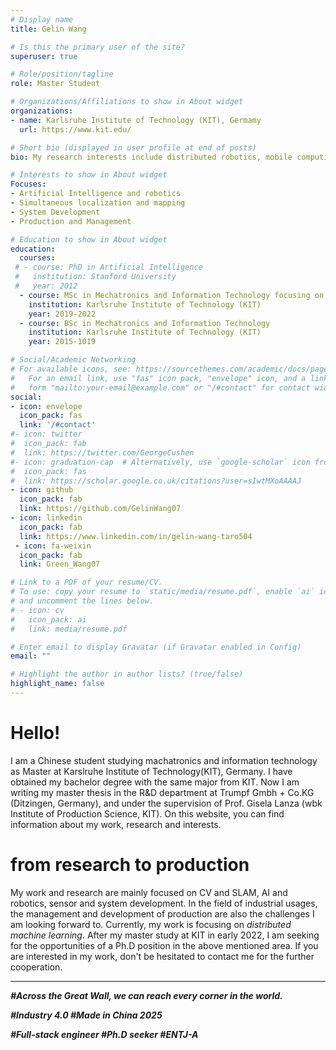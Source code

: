 ```yaml
---
# Display name
title: Gelin Wang

# Is this the primary user of the site?
superuser: true

# Role/position/tagline
role: Master Student

# Organizations/Affiliations to show in About widget
organizations:
- name: Karlsruhe Institute of Technology (KIT), Germamy
  url: https://www.kit.edu/

# Short bio (displayed in user profile at end of posts)
bio: My research interests include distributed robotics, mobile computing and programmable matter.

# Interests to show in About widget
Focuses:
- Artificial Intelligence and robotics
- Simultaneous localization and mapping
- System Development
- Production and Management

# Education to show in About widget
education:
  courses:
 # - course: PhD in Artificial Intelligence
 #   institution: Stanford University
 #   year: 2012
  - course: MSc in Mechatronics and Information Technology focusing on robotics 
    institution: Karlsruhe Institute of Technology (KIT)
    year: 2019-2022
  - course: BSc in Mechatronics and Information Technology
    institution: Karlsruhe Institute of Technology (KIT)
    year: 2015-1019

# Social/Academic Networking
# For available icons, see: https://sourcethemes.com/academic/docs/page-builder/#icons
#   For an email link, use "fas" icon pack, "envelope" icon, and a link in the
#   form "mailto:your-email@example.com" or "/#contact" for contact widget.
social:
- icon: envelope
  icon_pack: fas
  link: '/#contact'
#- icon: twitter
#  icon_pack: fab
#  link: https://twitter.com/GeorgeCushen
#- icon: graduation-cap  # Alternatively, use `google-scholar` icon from `ai` icon pack
#  icon_pack: fas
#  link: https://scholar.google.co.uk/citations?user=sIwtMXoAAAAJ
- icon: github
  icon_pack: fab
  link: https://github.com/GelinWang07
- icon: linkedin
  icon_pack: fab
  link: https://www.linkedin.com/in/gelin-wang-taro504
 - icon: fa-weixin
  icon_pack: fab
  link: Green_Wang07

# Link to a PDF of your resume/CV.
# To use: copy your resume to `static/media/resume.pdf`, enable `ai` icons in `params.toml`, 
# and uncomment the lines below.
# - icon: cv
#   icon_pack: ai
#   link: media/resume.pdf

# Enter email to display Gravatar (if Gravatar enabled in Config)
email: ""

# Highlight the author in author lists? (true/false)
highlight_name: false
---
```

Hello!
===============
I am a Chinese student studying machatronics and information technology as Master at Karslruhe Institute of Technology(KIT), Germany. I have obtained my bachelor degree with the same major from KIT. Now I am writing my master thesis in the R&D department at Trumpf Gmbh + Co.KG (Ditzingen, Germany), and under the supervision of Prof. Gisela Lanza (wbk Institute of Production Science, KIT). On this website, you can find information about my work, research and interests. 

from research to production
===============

My work and research are mainly focused on CV and SLAM, AI and robotics, sensor and system development. In the field of industrial usages, the management and development of production are also the challenges I am looking forward to. Currently, my work is focusing on *distributed machine learning*. After my master study at KIT in early 2022, I am seeking for the opportunities of a Ph.D position in the above mentioned area. If you are interested in my work, don't be hesitated to contact me for the further cooperation.

***
***#Across the Great Wall, we can reach every corner in the world.***

***#Industry 4.0 #Made in China 2025***

***#Full-stack engineer #Ph.D seeker #ENTJ-A***
